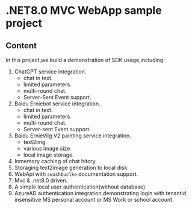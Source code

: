 # .NET8.0 MVC WebApp sample project

## Content

In this project,we build a demonstration of SDK usage,including:

1. ChatGPT service integration.
    + chat in text.
    + limited parameters.
    + multi-round chat.
    + Server-Sent Event support.
1. Baidu Erniebot service integration.
    + chat in text.
    + limited parameters.
    + multi-round chat.
    + Server-sent Event support.
1. Baidu ErnieVilg V2 painting service integration.
    + text2img.
    + various image size.
    + local image storage.
1. Inmemory caching of chat hitory.
1. Storaging text2image generation to local disk.
1. WebApi with `swashbuclke` documentation support.
1. Mvc & .net8.0 driven.
1. A simple local user authentication(without database).
1. AzureAD authentication integration,demonstrating login with tenantid insensitive MS personal account or MS Work or school account.